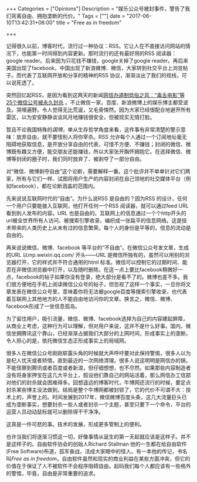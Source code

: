 +++
Categories = ["Opinions"]
Description = "娱乐公众号被封事件，警告了我们背离自由、拥抱垄断的代价。"
Tags = [""]
date = "2017-06-10T13:42:31+08:00"
title = "Free as in freedom"

+++

记得很久以前，博客时代，流行过一种协议：RSS。它让人在不直接访问网站的情况下，也能第一时间得到内容更新。那时流行的还有最好用的RSS 阅读器：google reader。后来因为只花钱不赚钱，google关掉了google reader。再后来美国出现了facebook，中国出现了新浪微博、微信，大家转到社交平台上浏览帖子。而代表了互联网开放和分享的精神的RSS 协议，渐渐淡出了我们的视线，可以说死透了。  

突然回忆起RSS，是因为看到这两天的新闻[网信办遏制低俗之风：“毒舌电影”等25个微信公号被永久封杀](http://www.yicai.com/news/5298103.html) 。不止微信一家，百度、新浪微博上的娱乐博主都受波及。哭嚎遍野。令人觉得无比荒诞，又毛骨悚然。因为大家已经很配合地避开所有雷区，以为安安静静谈谈风月地赚钱很安全，但被现实无情打脸。  

暂且不论我国特殊的*国情*，单从生存哲学角度来看，这件事有非常清楚的警示意味：放弃自由，就不要怪别人将你宰杀。RSS 允许每个人通过一个订阅地址毫无阻碍地获取信息，是开放分享自由的代表，可惜不方便、不赚钱；封闭的微信、微博既有趣又方便，能交朋友还能赚钱，所以大家张开胸怀拥抱它。在选择微信、微博等封闭的圈子时，我们同时放弃了、被剥夺了一部分自由。  

对“微信、微博剥夺自由”这个论断，需要解释一番。这个批评并不单单针对它们两家，所有与它们一样、试图将用户生产的内容封闭在自己领地的社交媒体平台（例如facebook），都在论断涵盖的范围内。  

先来说说互联网时代的“自由”。为什么说RSS 是自由的？因为RSS 的设计，任何一个用户只要能接入互联网，他打开任何一个RSS 阅读器，就可以通过feed URL 看到别人发布的内容。URL 也是自由的。互联网上的信息通过一个个http开头的url被全世界所有人访问、被搜索引擎收录，编织成一张扁平的信息网络。这是技术带来的人类历史上从未有过的信息繁荣。每个人的身份是平等的，信息的流动是自由的。  

再来说说微信、微博、facebook 等平台的“不自由”。在微信公众号发文章，生成的URL 以mp.weixin.qq.com/ 开头——URL 是微信所独有的，虽然可以用别的浏览器打开，它的样式并不符合通用的html 标准。微信可以控制它的过期时间、能否在非微信浏览器中打开，以及随时删除。在这一点上要比facebook稍微好一点，facebook的帖子如果你没有登录，绝大部分是看不了的。微博也差不多。我们很方便地在手机上阅读微信公众号的帖子，但忽视了这样一个事实，一旦你将文章发表在微信公众号里，意味着你将无法被google百度等搜索引擎收录，也代表着互联网上其他地方的人不能自由地访问你的文章。换言之，微信、微博、facebook形成了一坐信息孤岛。  

为了留住用户，吸引流量，微信、微博、facebook选择为自己的内容建起屏障，从商业上考虑，这种行为可以理解，但对用户来说，这并不是什么好事。国内，微信坐拥腾讯这个靠山，已经渐渐占据我们大部分的上网时间，形成事实上的垄断。令人担心的是，依托微信生态正形成事实上的局域网。  

很多人在微信公众号刚刚崭露头角的时候就大声呼吁要对此保持警惕，很多人以为是杞人忧天或者矫情。直到最近的一次网络清理。很多人说这明明是网信办的锅，不能怪罪到腾讯或者百度或者新浪，但仔细想想，也不尽然。如果那些内容制造者没有将身家押宝在这几大平台上，假设他们靠自己的网站活着，那么网信办工信部对他们的封杀就会困难得多。回想遥远的博客时代，牛博网还流行的时候，要定点封杀某些博主没法做到，结局是整个牛博网都被封锁了，它的代价不可谓不大：技术上的，声誉上的。时间发展到2017年，微信微博百度头条，这几大流量巨头已成为垄断事实，想要封杀一些人或者封杀一个主题，甚至只要下一个命令，平台的运营人员动动鼠标就可以删除得干干净净。  

这真是一件可悲的事。技术的发展，形成更多管制上的便利。  

也许当我们将逐渐习惯这一切，好像事情从诞生的第一天起就应该是这样子。并不是这样子的。自由软件协会的创始人Richard Stallman 他的一生都在给自由软件(Free Software)布道，孤军奋战，活成大家眼中的怪人。有一本他的传记，书名叫*Free as in freedom*。自由软件虽然和现实的商业利益在某些方面冲突，但它的价值在于保证了人不被软件不会程序阻碍自由。起码我们每个人都应该有一些格外的警惕，毕竟，自由是非常重要的追求。  
